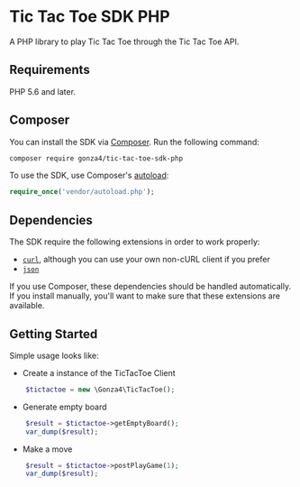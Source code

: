 # Tic Tac Toe SDK PHP

A PHP library to play Tic Tac Toe through the Tic Tac Toe API.

## Requirements

PHP 5.6 and later.

## Composer

You can install the SDK via [Composer](http://getcomposer.org/). Run the following command:

```bash
composer require gonza4/tic-tac-toe-sdk-php
```

To use the SDK, use Composer's [autoload](https://getcomposer.org/doc/01-basic-usage.md#autoloading):

```php
require_once('vendor/autoload.php');
```

## Dependencies

The SDK require the following extensions in order to work properly:

- [`curl`](https://secure.php.net/manual/en/book.curl.php), although you can use your own non-cURL client if you prefer
- [`json`](https://secure.php.net/manual/en/book.json.php)

If you use Composer, these dependencies should be handled automatically. If you install manually, you'll want to make sure that these extensions are available.

## Getting Started

Simple usage looks like:

* Create a instance of the TicTacToe Client

```php
    $tictactoe = new \Gonza4\TicTacToe();
```

* Generate empty board

```php
    $result = $tictactoe->getEmptyBoard();
    var_dump($result);
```

* Make a move

```php
    $result = $tictactoe->postPlayGame(1);
    var_dump($result);
```
